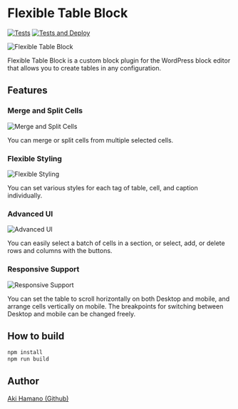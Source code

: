 # Flexible Table Block

[![Tests](https://github.com/t-hamano/flexible-table-block/actions/workflows/run-test.yml/badge.svg)](https://github.com/t-hamano/flexible-table-block/actions/workflows/run-test.yml)
[![Tests and Deploy](https://github.com/t-hamano/flexible-table-block/actions/workflows/run-test-and-deploy.yml/badge.svg)](https://github.com/t-hamano/flexible-table-block/actions/workflows/run-test-and-deploy.yml)

![Flexible Table Block](https://raw.githubusercontent.com/t-hamano/flexible-table-block/main/.wordpress-org/banner-1544x500.png)

Flexible Table Block is a custom block plugin for the WordPress block editor that allows you to create tables in any configuration.

## Features

### Merge and Split Cells

![Merge and Split Cells](https://raw.githubusercontent.com/t-hamano/flexible-table-block/main/.wordpress-org/screenshot-1.jpg)

You can merge or split cells from multiple selected cells.

### Flexible Styling

![Flexible Styling](https://raw.githubusercontent.com/t-hamano/flexible-table-block/main/.wordpress-org/screenshot-2.jpg)

You can set various styles for each tag of table, cell, and caption individually.

### Advanced UI

![Advanced UI](https://raw.githubusercontent.com/t-hamano/flexible-table-block/main/.wordpress-org/screenshot-3.jpg)

You can easily select a batch of cells in a section, or select, add, or delete rows and columns with the buttons.

### Responsive Support

![Responsive Support](https://raw.githubusercontent.com/t-hamano/flexible-table-block/main/.wordpress-org/screenshot-4.jpg)

You can set the table to scroll horizontally on both Desktop and mobile, and arrange cells vertically on mobile. The breakpoints for switching between Desktop and mobile can be changed freely.

## How to build

```sh
npm install
npm run build
```

## Author

[Aki Hamano (Github)](https://github.com/t-hamano)

